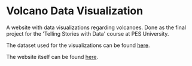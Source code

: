 # Volcano Data Visualization

A website with data visualizations regarding volcanoes. Done as the final project for the 'Telling Stories with Data' course at PES University.

The dataset used for the visualizations can be found [here](https://www.kaggle.com/jessemostipak/volcano-eruptions).

The website itself can be found [here](kartika-nair.github.io/volcano-data-viz).
